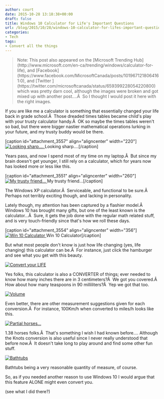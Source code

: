```yaml
---
author: court
date: 2015-10-28 13:18:38+00:00
draft: false
title: Windows 10 Calculator for Life's Important Questions
url: /blog/2015/10/28/windows-10-calculator-for-lifes-important-questions/
categories:
- Tech
tags:
- Convert all the things
---
```


<blockquote>Note: This post also appeared on the [Microsoft Trending Hub](http://www.microsoft.com/en-ca/trending/windows/calculator-for-life), and [Facebook](https://www.facebook.com/MicrosoftCanada/posts/1019671218064161:0), and [Twitter ](https://twitter.com/microsoftcanada/status/659399228054220800)which was pretty darn cool, although the images were broken and got mixed up with another post....Â  So I thought I would post it here with the right images.</blockquote>


If you are like me a calculator is something that essentially changed your life back in grade school.Â  Those dreaded times tables became child's play with your trusty calculator handy.Â  OK so maybe the times tables weren't so bad, but there were bigger nastier mathematical operations lurking in your future, and my trusty buddy would be there.

[caption id="attachment_3557" align="aligncenter" width="220"][![Looking sharp....](http://www.vallentyne.com/blog/wp-content/uploads/2015/10/sharp-calculator-el334fb-10-digit-large-display.jpg)
](http://www.vallentyne.com/blog/2015/10/28/windows-10-calculator-for-lifes-important-questions/sharp-calculator-el334fb-10-digit-large-display/) Looking sharp....[/caption]



Years pass, and now I spend most of my time on my laptop.Â  But since my brain doesn't get younger, I still rely on a calculator, which for years now has looked more or less like this.

[caption id="attachment_3551" align="aligncenter" width="260"][![My trusty friend...](http://www.vallentyne.com/blog/wp-content/uploads/2015/10/xp-calc.jpg)
](http://www.vallentyne.com/blog/2015/10/28/windows-10-calculator-for-lifes-important-questions/xp-calc/) My trusty friend...[/caption]



The Windows XP calculator.Â  Serviceable, and functional to be sure.Â  Perhaps not terribly exciting though, and lacking in personality.

Lately though, my attention has been captured by a flashier model.Â  Windows 10 has brought many gifts, but one of the least known is the calculator...Â  Sure, it gets the job done with the regular math related stuff, and is very touch-friendly since that's how we roll these days.

[caption id="attachment_3554" align="aligncenter" width="356"][![Win 10 Calculator](http://www.vallentyne.com/blog/wp-content/uploads/2015/10/win10standard.png)
](http://www.vallentyne.com/blog/2015/10/28/windows-10-calculator-for-lifes-important-questions/win10standard/) Win 10 Calculator[/caption]



But what most people don't know is just how life changing (yes, life changing) this calculator can be.Â  For instance, just click the hamburger and see what you get with this beauty.

[![Convert your LIFE](http://www.vallentyne.com/blog/wp-content/uploads/2015/10/win10options.png)
](http://www.vallentyne.com/blog/2015/10/28/windows-10-calculator-for-lifes-important-questions/win10options/)

Yes folks, this calculator is also a CONVERTER of things; ever needed to know how many inches there are in 3 centimeters?Â  We got you covered.Â  How about how many teaspoons in 90 milliliters?Â  Yep we got that too.

[![Volume](http://www.vallentyne.com/blog/wp-content/uploads/2015/10/win10volume.png)
](http://www.vallentyne.com/blog/2015/10/28/windows-10-calculator-for-lifes-important-questions/win10volume/)

Even better, there are other measurement suggestions given for each conversion.Â  For instance, 100Km/h when converted to miles/h looks like this.

[![Partial horses...](http://www.vallentyne.com/blog/wp-content/uploads/2015/10/horses.png)
](http://www.vallentyne.com/blog/2015/10/28/windows-10-calculator-for-lifes-important-questions/horses/)

1.38 horses folks.Â  That's something I wish I had known before.... Although the Knots conversion is also useful since I never really understood that before now.Â  It doesn't take long to play around and find some other fun stuff.

[![Bathtubs](http://www.vallentyne.com/blog/wp-content/uploads/2015/10/win10volumebathtubs1.png)
](http://www.vallentyne.com/blog/2015/10/28/windows-10-calculator-for-lifes-important-questions/win10volumebathtubs-2/)

Bathtubs being a very reasonable quantity of measure, of course.

So, as if you needed another reason to use Windows 10 I would argue that this feature ALONE might even convert you.

(see what I did there?)
